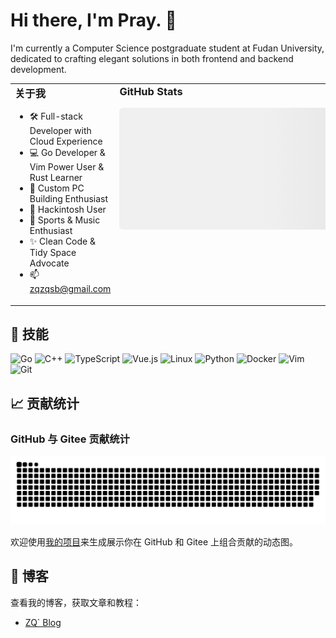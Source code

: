 # Hi there, I'm Pray. 👋

I'm currently a Computer Science postgraduate student at Fudan University, dedicated to crafting elegant solutions in both frontend and backend development. 

<table width="100%" style="border: none;">
<tr>
<td align="left" valign="top" width="50%" style="border: none;">

<h3 align="left" style="margin-top: 0;">关于我</h3>

- 🛠️ Full-stack Developer with Cloud Experience
- 💻 Go Developer & Vim Power User & Rust Learner
- 🔧 Custom PC Building Enthusiast
- 🍎 Hackintosh User
- 🎵 Sports & Music Enthusiast
- ✨ Clean Code & Tidy Space Advocate
- 📫 [zqzqsb@gmail.com](mailto:zqzqsb@gmail.com)

</td>

<td width="50%" valign="top" style="border: none;">
<h3 align="left" style="margin-top: 0;">GitHub Stats</h3>
<div align="center">
  <style>
    .skeleton {
      background: linear-gradient(90deg, var(--skeleton-color-start, #f0f0f0) 25%, var(--skeleton-color-middle, #e0e0e0) 50%, var(--skeleton-color-end, #f0f0f0) 75%);
      background-size: 200% 100%;
      animation: loading 1.5s infinite;
      width: 495px;
      height: 195px;
      border-radius: 6px;
      margin: 0 auto;
    }
    @media (prefers-color-scheme: dark) {
      .skeleton {
        --skeleton-color-start: #2a2a2a;
        --skeleton-color-middle: #3a3a3a;
        --skeleton-color-end: #2a2a2a;
      }
    }
    @keyframes loading {
      0% { background-position: 200% 0; }
      100% { background-position: -200% 0; }
    }
    .stats-container {
      position: relative;
      min-height: 195px;
    }
    .stats-container img {
      position: absolute;
      top: 0;
      left: 50%;
      transform: translateX(-50%);
      opacity: 0;
      transition: opacity 0.3s ease;
    }
    .stats-container img.loaded {
      opacity: 1;
    }
  </style>
  <div class="stats-container">
    <div class="skeleton"></div>
    <picture>
      <source
        srcset="https://awesome-github-stats.azurewebsites.net/user-stats/zqzqsb?cardType=github&theme=github-dark&preferLogin=false"
        media="(prefers-color-scheme: dark)"
      />
      <source
        srcset="https://awesome-github-stats.azurewebsites.net/user-stats/zqzqsb?cardType=github&theme=default&preferLogin=false"
        media="(prefers-color-scheme: light), (prefers-color-scheme: no-preference)"
      />
      <img 
        src="https://awesome-github-stats.azurewebsites.net/user-stats/zqzqsb?cardType=github&theme=default&preferLogin=false" 
        alt="Pray's GitHub Stats" 
        onload="this.classList.add('loaded')"
      />
    </picture>
  </div>
</div>
</td>
</tr>
</table>

<h2 align="left">🚀 技能</h2>

![Go](https://img.shields.io/badge/Go-00ADD8?style=for-the-badge&logo=go&logoColor=white)
![C++](https://img.shields.io/badge/C++-00599C?style=for-the-badge&logo=cplusplus&logoColor=white)
![TypeScript](https://img.shields.io/badge/TypeScript-3178C6?style=for-the-badge&logo=typescript&logoColor=white)
![Vue.js](https://img.shields.io/badge/Vue.js-4FC08D?style=for-the-badge&logo=vue-dot-js&logoColor=white)
![Linux](https://img.shields.io/badge/Linux-FCC624?style=for-the-badge&logo=linux&logoColor=black)
![Python](https://img.shields.io/badge/Python-3776AB?style=for-the-badge&logo=python&logoColor=white)
![Docker](https://img.shields.io/badge/Docker-2496ED?style=for-the-badge&logo=docker&logoColor=white)
![Vim](https://img.shields.io/badge/Vim-019733?style=for-the-badge&logo=vim&logoColor=white)
![Git](https://img.shields.io/badge/Git-F05032?style=for-the-badge&logo=git&logoColor=white)

<h2 align="left">📈 贡献统计</h2>

### GitHub 与 Gitee 贡献统计

<picture>
  <source media="(prefers-color-scheme: dark)" srcset="https://github.com/Zqzqsb/Zqzqsb/blob/output/github-snake-dark.svg" />
  <source media="(prefers-color-scheme: light)" srcset="https://github.com/Zqzqsb/Zqzqsb/blob/output/github-snake.svg" />
  <img alt="github-snake" src="https://github.com/Zqzqsb/Zqzqsb/blob/output/github-snake.svg" />
</picture>

欢迎使用[我的项目](https://github.com/Zqzqsb/MultiSourceSnake)来生成展示你在 GitHub 和 Gitee 上组合贡献的动态图。

<h2 align="left">📝 博客</h2>

查看我的博客，获取文章和教程：

- [ZQ` Blog](https://blog.zqzqsb.cn)
